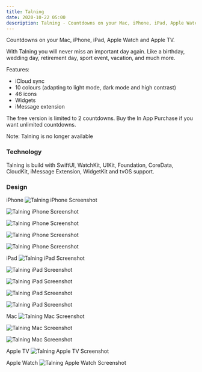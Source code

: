 ```yaml
---
title: Talning
date: 2020-10-22 05:00
description: Talning - Countdowns on your Mac, iPhone, iPad, Apple Watch and Apple TV.
---
```


Countdowns on your Mac, iPhone, iPad, Apple Watch and Apple TV.

With Talning you will never miss an important day again. Like a birthday, wedding day, retirement day, sport event, vacation, and much more.

Features:

- iCloud sync
- 10 colours (adapting to light mode, dark mode and high contrast)
- 46 icons
- Widgets
- iMessage extension

The free version is limited to 2 countdowns. Buy the In App Purchase if you want unlimited countdowns.


Note: Talning is no longer available


### Technology

Talning is build with SwiftUI, WatchKit, UIKit, Foundation, CoreData, CloudKit, iMessage Extension, WidgetKit and tvOS support.

### Design

iPhone
![Talning iPhone Screenshot](../../assets/images/projects/talning/talning-iphone-1.png "Talning iPhone Screenshot")

![Talning iPhone Screenshot](../../assets/images/projects/talning/talning-iphone-2.png "Talning iPhone Screenshot")

![Talning iPhone Screenshot](../../assets/images/projects/talning/talning-iphone-3.png "Talning iPhone Screenshot")

![Talning iPhone Screenshot](../../assets/images/projects/talning/talning-iphone-4.png "Talning iPhone Screenshot")

![Talning iPhone Screenshot](../../assets/images/projects/talning/talning-iphone-5.png "Talning iPhone Screenshot")

iPad
![Talning iPad Screenshot](../../assets/images/projects/talning/talning-ipad-1.png "Talning iPad Screenshot")

![Talning iPad Screenshot](../../assets/images/projects/talning/talning-ipad-2.png "Talning iPad Screenshot")

![Talning iPad Screenshot](../../assets/images/projects/talning/talning-ipad-3.png "Talning iPad Screenshot")

![Talning iPad Screenshot](../../assets/images/projects/talning/talning-ipad-4.png "Talning iPad Screenshot")

![Talning iPad Screenshot](../../assets/images/projects/talning/talning-ipad-5.png "Talning iPad Screenshot")

Mac
![Talning Mac Screenshot](../../assets/images/projects/talning/talning-mac-1.png "Talning Mac Screenshot")

![Talning Mac Screenshot](../../assets/images/projects/talning/talning-mac-2.png "Talning Mac Screenshot")

![Talning Mac Screenshot](../../assets/images/projects/talning/talning-mac-3.png "Talning Mac Screenshot")

Apple TV
![Talning Apple TV Screenshot](../../assets/images/projects/talning/talning-apple-tv.png "Talning Apple TV Screenshot")

Apple Watch
![Talning Apple Watch Screenshot](../../assets/images/projects/talning/talning-apple-watch.png "Talning Apple Watch Screenshot")

